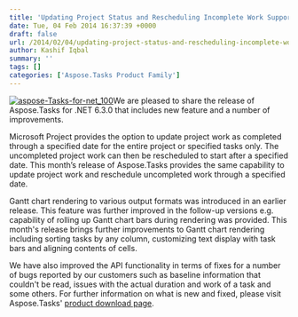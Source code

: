 ```yaml
---
title: 'Updating Project Status and Rescheduling Incomplete Work Supported in Aspose.Tasks for .NET 6.3.0'
date: Tue, 04 Feb 2014 16:37:39 +0000
draft: false
url: /2014/02/04/updating-project-status-and-rescheduling-incomplete-work-is-supported-with-aspose.tasks-for-.net-6.3.0/
author: Kashif Iqbal
summary: ''
tags: []
categories: ['Aspose.Tasks Product Family']
---
```


[![][1]](https://products.aspose.com/tasks/net)We are pleased to share the release of Aspose.Tasks for .NET 6.3.0 that includes new feature and a number of improvements.

Microsoft Project provides the option to update project work as completed through a specified date for the entire project or specified tasks only. The uncompleted project work can then be rescheduled to start after a specified date. This month’s release of Aspose.Tasks provides the same capability to update project work and reschedule uncompleted work through a specified date.

Gantt chart rendering to various output formats was introduced in an earlier release. This feature was further improved in the follow-up versions e.g. capability of rolling up Gantt chart bars during rendering was provided. This month's release brings further improvements to Gantt chart rendering including sorting tasks by any column, customizing text display with task bars and aligning contents of cells.

We have also improved the API functionality in terms of fixes for a number of bugs reported by our customers such as baseline information that couldn't be read, issues with the actual duration and work of a task and some others. For further information on what is new and fixed, please visit Aspose.Tasks' [product download page][2].




[1]: https://blog.aspose.com/wp-content/uploads/sites/2/2014/02/aspose-Tasks-for-net_100.png "aspose-Tasks-for-net_100"
[2]: http://www.aspose.com/community/files/51/.net-components/aspose.tasks-for-.net/default.aspx




